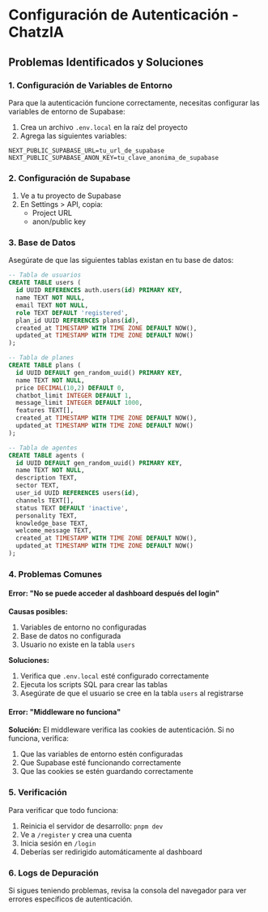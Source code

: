 # Configuración de Autenticación - ChatzIA

## Problemas Identificados y Soluciones

### 1. Configuración de Variables de Entorno

Para que la autenticación funcione correctamente, necesitas configurar las variables de entorno de Supabase:

1. Crea un archivo `.env.local` en la raíz del proyecto
2. Agrega las siguientes variables:

```env
NEXT_PUBLIC_SUPABASE_URL=tu_url_de_supabase
NEXT_PUBLIC_SUPABASE_ANON_KEY=tu_clave_anonima_de_supabase
```

### 2. Configuración de Supabase

1. Ve a tu proyecto de Supabase
2. En Settings > API, copia:
   - Project URL
   - anon/public key

### 3. Base de Datos

Asegúrate de que las siguientes tablas existan en tu base de datos:

```sql
-- Tabla de usuarios
CREATE TABLE users (
  id UUID REFERENCES auth.users(id) PRIMARY KEY,
  name TEXT NOT NULL,
  email TEXT NOT NULL,
  role TEXT DEFAULT 'registered',
  plan_id UUID REFERENCES plans(id),
  created_at TIMESTAMP WITH TIME ZONE DEFAULT NOW(),
  updated_at TIMESTAMP WITH TIME ZONE DEFAULT NOW()
);

-- Tabla de planes
CREATE TABLE plans (
  id UUID DEFAULT gen_random_uuid() PRIMARY KEY,
  name TEXT NOT NULL,
  price DECIMAL(10,2) DEFAULT 0,
  chatbot_limit INTEGER DEFAULT 1,
  message_limit INTEGER DEFAULT 1000,
  features TEXT[],
  created_at TIMESTAMP WITH TIME ZONE DEFAULT NOW(),
  updated_at TIMESTAMP WITH TIME ZONE DEFAULT NOW()
);

-- Tabla de agentes
CREATE TABLE agents (
  id UUID DEFAULT gen_random_uuid() PRIMARY KEY,
  name TEXT NOT NULL,
  description TEXT,
  sector TEXT,
  user_id UUID REFERENCES users(id),
  channels TEXT[],
  status TEXT DEFAULT 'inactive',
  personality TEXT,
  knowledge_base TEXT,
  welcome_message TEXT,
  created_at TIMESTAMP WITH TIME ZONE DEFAULT NOW(),
  updated_at TIMESTAMP WITH TIME ZONE DEFAULT NOW()
);
```

### 4. Problemas Comunes

#### Error: "No se puede acceder al dashboard después del login"

**Causas posibles:**
1. Variables de entorno no configuradas
2. Base de datos no configurada
3. Usuario no existe en la tabla `users`

**Soluciones:**
1. Verifica que `.env.local` esté configurado correctamente
2. Ejecuta los scripts SQL para crear las tablas
3. Asegúrate de que el usuario se cree en la tabla `users` al registrarse

#### Error: "Middleware no funciona"

**Solución:**
El middleware verifica las cookies de autenticación. Si no funciona, verifica:
1. Que las variables de entorno estén configuradas
2. Que Supabase esté funcionando correctamente
3. Que las cookies se estén guardando correctamente

### 5. Verificación

Para verificar que todo funciona:

1. Reinicia el servidor de desarrollo: `pnpm dev`
2. Ve a `/register` y crea una cuenta
3. Inicia sesión en `/login`
4. Deberías ser redirigido automáticamente al dashboard

### 6. Logs de Depuración

Si sigues teniendo problemas, revisa la consola del navegador para ver errores específicos de autenticación. 